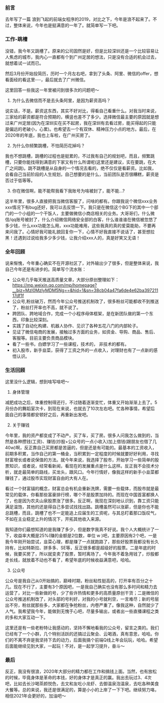 ### 前言
去年写了一篇 浪到飞起的前端女程序的2019，对比之下，今年是浪不起来了。不过，整体来说，今年也是挺满意的一年了。就简单写一下吧。
### 工作-跳槽
没错，我今年又跳槽了。原来的公司固然是好，但是比较深圳还是一个比较容易让人焦虑的城市，我内心一直都有个到广州定居的想法，只是没有合适的机会过去，就想着试一试而已。

然后3月份开始投简历，历时一个月左右吧，拿到了头条、阿里、微信的offer，想看面经的看这里---，最后就去了广州微信。

这里回答一些我这一年里被问到很多次的问题吧～
1. 为什么去微信而不是去头条阿里，是因为薪资高吗？

说实话，不是。薪资这东西，其实不好对比，得看自己看重什么。对我当时来说，三家给的薪资都是符合预期的，横竖也差不了多少。选择微信最主要的原因就是想过来广州定居(因为在深圳实在买不起房，我在深圳有去看过房，能买得起的只能是偏远的老破小，心累)。也希望去一个有双休、精神压力小点的地方。最后，在2020年的年底，我也上车啦，在广州买房了。

2. 为什么你频繁跳槽，不怕简历花掉吗？

我也不想跳槽，跳槽的过程也是挺累的，不过我有自己的规划吧，而且，频繁跳槽，只要你能找得到满意的下家又有什么所谓呢(这里还是建议，实在要跳，在大厂之间跳)。跳不跳槽是从自身的一个情况去看的，绝不仅仅是看薪资。比如我，会看自己当前阶段的人生规划，自己想要的是什么，当前团队是否很糟糕，薪资是否过于低等等。

3. 你在微信啊，能不能帮我看下我账号为啥被封了，能不能...?

这半年里，很多人直接把我当微信客服了，问啥的都有。你跟我说个微信xxx业务xxx情况下有bug还好，我可以去反馈一下。我只是在微信这个BG下的其中一个部门的一个小组的一个干饭人，主要做微信小商店相关的业务。大哥哥们，什么微信/qq账号被封了，什么介绍微信网络安全部的白客，什么谁谁谁在微信被忽悠了多少钱，什么xxx功能怎么用，xxx功能难用，这些我真的真的爱莫能助，不要再来问我了。心情好我可能礼貌回复你一下，心情不好我直接不说话了，甚至想拉黑！还遇到过说给我多少多少钱，让我介绍xxx人的，真是好笑又无语！

### 全年回顾
说来惭愧，今年重心确实不在开源社区了，对外输出少了很多，但是整体来说，我自己今年还是有进步的。简单写个流水账：
+ 公众号几乎每天推送高质量文章，大部分原创整理如下：https://mp.weixin.qq.com/mp/homepage?__biz=MzI0MzIyMDM5Ng==&hid=1&sn=38cb04a47fa6de4e62ba39721117df1f
+ 公众号,粉丝破万，然而今年公众号推送机制改了，很多粉丝可能都收不到推送了，粉丝打开率也不高，就不说了。
+ 跨团队、跨地域合作，完成一个小程序母体框架，是在新团队做的第一个东西，印象比较深刻。
+ 实践了自动化构建、机器人协作、见识了各种五花八门的内部轮子。
+ 见证了微信电商的发展，接触过多方面的业务，如资金、导购、商品、售后、客服等。目前主要负责商品模块。
+ 看了一些书，白嫖学习了一些课程，技术的， 非技术的都有。
+ 初入股市，新手韭菜，获得了工资之外的一点收入，对理财也有了一点新的感悟认识。

### 生活回顾
这里没什么逻辑，想到啥写啥吧～
1. 身体管理

减肥成功之后，体重控制得还行，不过随着逐渐变忙，体重又开始渐渐上去了。5月份办的舞蹈室次卡，到现在来说，也就去了10次左右吧。忙各种事情，希望后面自己的事情都安顿好之后，再重新出发吧。

2. 关于赚钱

今年里，我的资产都变成了不动产。买了车，买了房。很多人问我怎么做到的，当然是各种攒钱(工资)、赚钱(炒股+公众号的一点小收入)加上借钱(跟朋友也借了几40w)啊，反正靠自己买房都是苦逼的，但是还是有可能的。最基本的工资收入，前期多积累，当作自己的第一桶金，当积累到一定程度的时候就要好好利用，寻找财富增长或者说保值的方法。就今年来说，我选择了股市，开始学习一些简单的股票知识，或者说，经常看新闻，看现在的发展重点是什么这样。反正我不会技术分析，就走最简单的路线，买龙头，跟风口。今年行情好，像我这样的新手小韭菜都赚钱了，通过股市实现财富自由的大有人在。 

看过一个财富锚的概念，财富总会有机会重新洗牌，需要一些载体，而股市就是最常见的载体，你看那些富豪排行榜，哪个不是股票加持的。而现在中国首富都换人了，也是因为农夫山泉股票涨了很多。反正啊，我现在深刻地认识到，靠工资只能满足温饱，其他的还是得自己多尝试找找出路。跳槽虽然可以涨薪，但是你也不能总跳槽，而且，跳槽了也不一定能追上应届生的工资呢，与其总盯着那口饭叹气，不如在主业稳定上升的情况下，开拓其他收入来源。

我知道你们最想知道的是我赚了多少，但是数字我真不好说。我个人大概统计了一下，收益率大概是25%(赚的金额是2位数，单位 w )吧，主要原因有2个吧，一是我今年刚开始尝试，韭菜心理，都是赚了一点就跑路了，那些好股票我都没有长久持有，比如特斯拉、拼多多、SE等，反正很多都是超级好的股票。二是年底的时候，我要买房了，所以就变卖了股票，暂时离场了。今年我不着急用钱了，炒股都走长线，就放着不动也不看了，希望年底的时候收益满意吧，哈哈。

3. 公众号

公众号是我自己从0开始搞的，巅峰时期，粉丝粘性挺高的，打开率有百分之十几。现在不行了，主要有3个原因吧，一是我自己确实也没有那么多时间和精力去运营了，对比一些新做的号，少了些许热情和更多的高质量原创干货；二是微信的公众号推送机制改了，对头部的号利好，对我的小号就利空，一言难尽；新的号层出不穷，粉丝就那些多，大家都在争抢粉丝，内卷严重了。像我这种，自然就少了人气。我希望我今年，能做到无愧于心吧，尽量多输出，或者出一些直播课程之类的多和大家互动一下。

这里还是有一些老粉特让我感动的，坚持不懈地看我的公众号，留言之类的。我们已经有了一个小群，几个特别活跃的还搞过云聚会、云喝酒，真有意思，哈哈。你们的不离不弃是我坚持下去的动力，后面我搞个前端Q线上年会玩玩，哈哈。希望后面能继续见到大家，一起玩！不对，是一起学习提升，奋斗～

### 最后
反正，我没有很浪，2020年大部分的精力都在工作和搞钱上面。当然，也有放松的时候，毕竟身体是革命的本钱，好的身体才是真正的赢。我出去玩过3、4次吧，比如去长沙喝茶颜悦色，去文和友吃小龙虾、去御温泉泡温泉，去吃各种美食大餐等。总的来说，我还是很满足的，算是小小的上岸了一下下吧。继续努力咯，相信2021年会更好的，加油吧～